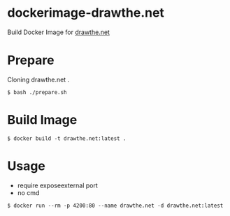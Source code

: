 # dockerimage-drawthe.netBuild Docker Image for [drawthe.net](https://github.com/cidrblock/drawthe.net)# PrepareCloning drawthe.net .```$ bash ./prepare.sh```# Build Image```$ docker build -t drawthe.net:latest .```# Usage* require exposeexternal port* no cmd```$ docker run --rm -p 4200:80 --name drawthe.net -d drawthe.net:latest```